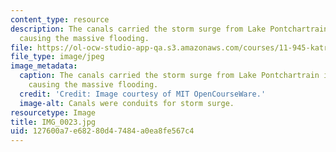 ```yaml
---
content_type: resource
description: The canals carried the storm surge from Lake Pontchartrain into the city,
  causing the massive flooding.
file: https://ol-ocw-studio-app-qa.s3.amazonaws.com/courses/11-945-katrina-practicum-spring-2006/127600a7e68280d47484a0ea8fe567c4_IMG_0023.jpg
file_type: image/jpeg
image_metadata:
  caption: The canals carried the storm surge from Lake Pontchartrain into the city,
    causing the massive flooding.
  credit: 'Credit: Image courtesy of MIT OpenCourseWare.'
  image-alt: Canals were conduits for storm surge.
resourcetype: Image
title: IMG_0023.jpg
uid: 127600a7-e682-80d4-7484-a0ea8fe567c4
---
```

